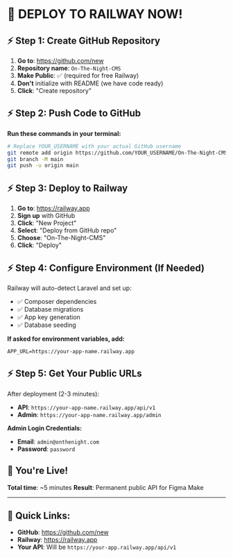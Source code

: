 # 🚀 **DEPLOY TO RAILWAY NOW!**

## ⚡ **Step 1: Create GitHub Repository**

1. **Go to**: https://github.com/new
2. **Repository name**: `On-The-Night-CMS`
3. **Make Public**: ✅ (required for free Railway)
4. **Don't** initialize with README (we have code ready)
5. **Click**: "Create repository"

## ⚡ **Step 2: Push Code to GitHub**

**Run these commands in your terminal:**

```bash
# Replace YOUR_USERNAME with your actual GitHub username
git remote add origin https://github.com/YOUR_USERNAME/On-The-Night-CMS.git
git branch -M main  
git push -u origin main
```

## ⚡ **Step 3: Deploy to Railway**

1. **Go to**: https://railway.app
2. **Sign up** with GitHub
3. **Click**: "New Project"
4. **Select**: "Deploy from GitHub repo"
5. **Choose**: "On-The-Night-CMS"
6. **Click**: "Deploy"

## ⚡ **Step 4: Configure Environment (If Needed)**

Railway will auto-detect Laravel and set up:
- ✅ Composer dependencies
- ✅ Database migrations  
- ✅ App key generation
- ✅ Database seeding

**If asked for environment variables, add:**
```
APP_URL=https://your-app-name.railway.app
```

## ⚡ **Step 5: Get Your Public URLs**

After deployment (2-3 minutes):
- **API**: `https://your-app-name.railway.app/api/v1`
- **Admin**: `https://your-app-name.railway.app/admin`

**Admin Login Credentials:**
- **Email**: `admin@onthenight.com`
- **Password**: `password`

## 🎉 **You're Live!**

**Total time**: ~5 minutes
**Result**: Permanent public API for Figma Make

---

## 🔗 **Quick Links:**

- **GitHub**: https://github.com/new
- **Railway**: https://railway.app
- **Your API**: Will be `https://your-app.railway.app/api/v1`

